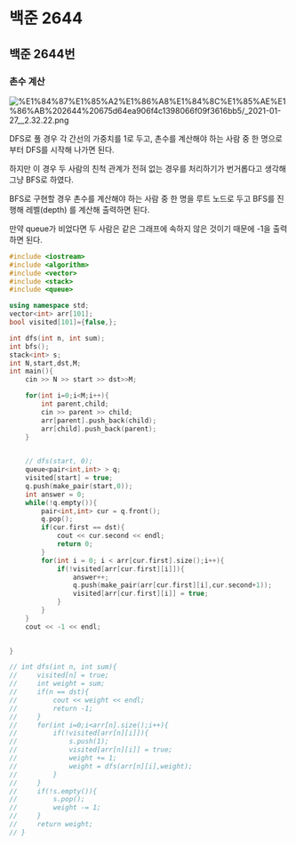 # 백준 2644

## 백준 2644번

### 촌수 계산

![%E1%84%87%E1%85%A2%E1%86%A8%E1%84%8C%E1%85%AE%E1%86%AB%202644%20675d64ea906f4c1398066f09f3616bb5/_2021-01-27__2.32.22.png](%E1%84%87%E1%85%A2%E1%86%A8%E1%84%8C%E1%85%AE%E1%86%AB%202644%20675d64ea906f4c1398066f09f3616bb5/_2021-01-27__2.32.22.png)

DFS로 풀 경우 각 간선의 가중치를 1로 두고, 촌수를 계산해야 하는 사람 중 한 명으로부터 DFS를 시작해 나가면 된다. 

하지만 이 경우 두 사람의 친척 관계가 전혀 없는 경우를 처리하기가 번거롭다고 생각해 그냥 BFS로 하였다. 

BFS로 구현할 경우 촌수를 계산해야 하는 사람 중 한 명을 루트 노드로 두고 BFS를 진행해 레벨(depth) 를 계산해 출력하면 된다. 

만약 queue가 비었다면 두 사람은 같은 그래프에 속하지 않은 것이기 때문에 -1을 출력하면 된다. 

```cpp
#include <iostream>
#include <algorithm>
#include <vector>
#include <stack>
#include <queue>

using namespace std;
vector<int> arr[101];
bool visited[101]={false,};

int dfs(int n, int sum);
int bfs();
stack<int> s;
int N,start,dst,M;
int main(){
    cin >> N >> start >> dst>>M;

    for(int i=0;i<M;i++){
        int parent,child;
        cin >> parent >> child;
        arr[parent].push_back(child);
        arr[child].push_back(parent);
    }

    
    // dfs(start, 0);
    queue<pair<int,int> > q;
    visited[start] = true;
    q.push(make_pair(start,0));
    int answer = 0;
    while(!q.empty()){
        pair<int,int> cur = q.front();
        q.pop();
        if(cur.first == dst){
            cout << cur.second << endl;
            return 0;
        }
        for(int i = 0; i < arr[cur.first].size();i++){
            if(!visited[arr[cur.first][i]]){
                answer++;
                q.push(make_pair(arr[cur.first][i],cur.second+1));
                visited[arr[cur.first][i]] = true;
            }
        }
    }
    cout << -1 << endl;
    

}

// int dfs(int n, int sum){
//     visited[n] = true;
//     int weight = sum;
//     if(n == dst){
//         cout << weight << endl;
//         return -1;
//     }
//     for(int i=0;i<arr[n].size();i++){
//         if(!visited[arr[n][i]]){
//             s.push(1);
//             visited[arr[n][i]] = true;
//             weight += 1;
//             weight = dfs(arr[n][i],weight);
//         }
//     }
//     if(!s.empty()){
//         s.pop();
//         weight -= 1;
//     }
//     return weight;
// }
```